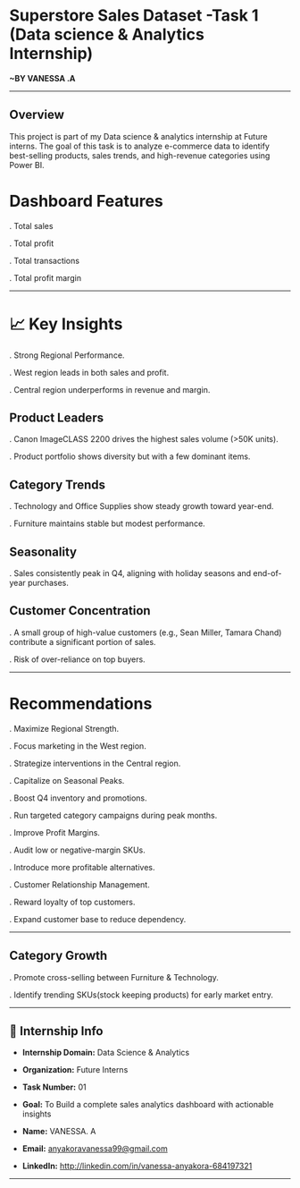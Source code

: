 # Superstore Sales Dataset -Task 1 (Data science & Analytics Internship)
**~BY VANESSA .A**

---
## Overview 
This project is part of my Data science & analytics internship at Future interns. 
The goal of this task is to analyze e-commerce data to identify best-selling products, sales trends,
and high-revenue categories using Power BI.

# Dashboard Features
. Total sales

. Total profit

. Total transactions

. Total profit margin

---

# 📈 Key Insights
. Strong Regional Performance.

. West region leads in both sales and profit.

. Central region underperforms in revenue and margin.

## Product Leaders
. Canon ImageCLASS 2200 drives the highest sales volume (>50K units).

. Product portfolio shows diversity but with a few dominant items.

## Category Trends
. Technology and Office Supplies show steady growth toward year-end.

. Furniture maintains stable but modest performance.

## Seasonality
. Sales consistently peak in Q4, aligning with holiday seasons and end-of-year purchases.

## Customer Concentration
. A small group of high-value customers (e.g., Sean Miller, Tamara Chand) contribute a significant portion of sales.

. Risk of over-reliance on top buyers.

---

# Recommendations
. Maximize Regional Strength.

. Focus marketing in the West region.

. Strategize interventions in the Central region.

. Capitalize on Seasonal Peaks.

. Boost Q4 inventory and promotions.

. Run targeted category campaigns during peak months.

. Improve Profit Margins.

. Audit low or negative-margin SKUs.

. Introduce more profitable alternatives.

. Customer Relationship Management.

. Reward loyalty of top customers.

. Expand customer base to reduce dependency.

---

## Category Growth
. Promote cross-selling between Furniture & Technology.

. Identify trending SKUs(stock keeping products) for early market entry.

---
## 📅 Internship Info
- **Internship Domain:** Data Science & Analytics  
- **Organization:** Future Interns  
- **Task Number:** 01   
- **Goal:** To Build a complete sales analytics dashboard with actionable insights  
  
- **Name:** VANESSA. A
- **Email:** anyakoravanessa99@gmail.com  
- **LinkedIn:** http://linkedin.com/in/vanessa-anyakora-684197321 

---
